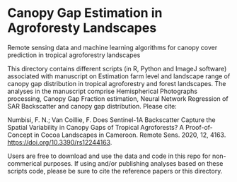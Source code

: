 # Canopy Gap Estimation in Agroforesty Landscapes
Remote sensing data and machine learning algorithms for canopy cover prediction in tropical agroforestry landscapes

This directory contains different scripts (in R, Python and ImageJ software) associated with manuscript on Estimation farm level and landscape range of canopy gap distribution in tropical agroforestry and forest landscapes. The analyses in the manuscript comprise Hemispherical Photographs processing, Canopy Gap Fraction estimation, Neural Network Regression of SAR Backscatter and canopy gap distribution. Please cite:

Numbisi, F. N.; Van Coillie, F. Does Sentinel-1A Backscatter Capture the Spatial Variability in Canopy Gaps of Tropical Agroforests? A Proof-of-Concept in Cocoa Landscapes in Cameroon. Remote Sens. 2020, 12, 4163. https://doi.org/10.3390/rs12244163.

Users are free to download and use the data and code in this repo for non-commerical purposes. If using and/or publishing analyses based on these scripts code, please be sure to cite the reference papers or this directory.

